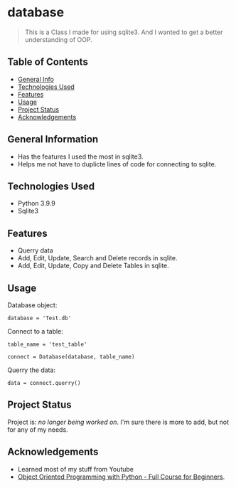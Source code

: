 # database
> This is a Class I made for using sqlite3. And I wanted to get a better understanding of OOP.

## Table of Contents
* [General Info](#general-information)
* [Technologies Used](#technologies-used)
* [Features](#features)
* [Usage](#usage)
* [Project Status](#project-status)
* [Acknowledgements](#acknowledgements)


## General Information
- Has the features I used the most in sqlite3.
- Helps me not have to duplicte lines of code for connecting to sqlite.


## Technologies Used
- Python 3.9.9
- Sqlite3


## Features
- Querry data
- Add, Edit, Update, Search and Delete records in sqlite.
- Add, Edit, Update, Copy and Delete Tables in sqlite.


## Usage
Database object:

`database = 'Test.db'`

Connect to a table:

`table_name = 'test_table'`

`connect = Database(database, table_name)`

Querry the data:

`data = connect.querry()`


## Project Status
Project is: _no longer being worked on_. I'm sure there is more to add, but not for any of my needs.


## Acknowledgements
- Learned most of my stuff from Youtube
- [Object Oriented Programming with Python - Full Course for Beginners](https://youtu.be/Ej_02ICOIgs).
